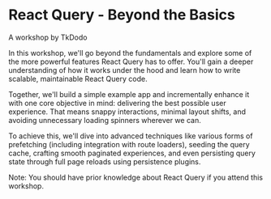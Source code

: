 # React Query - Beyond the Basics
A workshop by TkDodo

In this workshop, we'll go beyond the fundamentals and explore some of the more powerful features React Query has to offer. You'll gain a deeper understanding of how it works under the hood and learn how to write scalable, maintainable React Query code.

Together, we'll build a simple example app and incrementally enhance it with one core objective in mind: delivering the best possible user experience. That means snappy interactions, minimal layout shifts, and avoiding unnecessary loading spinners wherever we can.

To achieve this, we'll dive into advanced techniques like various forms of prefetching (including integration with route loaders), seeding the query cache, crafting smooth paginated experiences, and even persisting query state through full page reloads using persistence plugins.

Note: You should have prior knowledge about React Query if you attend this workshop.
